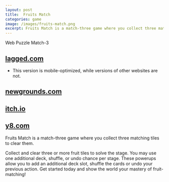 ```yaml
---
layout: post
title:  Fruits Match
categories: game
image: /images/fruits-match.png
excerpt: Fruits Match is a match-three game where you collect three matching tiles to clear them.
---
```


<span class="badge badge-primary">Web</span>
<span class="badge badge-info">Puzzle</span>
<span class="badge badge-info">Match-3</span>

## [lagged.com](https://lagged.com/play/6140/)
- This version is mobile-optimized, while versions of other websites are not.

## [newgrounds.com](https://www.newgrounds.com/portal/view/859761)

## [itch.io](https://sublevelgames.itch.io/fruits-match)

## [y8.com](https://ko.y8.com/games/fruits_match_tiles)

Fruits Match is a match-three game where you collect three matching tiles to clear them.

Collect and clear three or more fruit tiles to solve the stage. You may use one additional deck, shuffle, or undo chance per stage. These powerups allow you to add an additional deck slot, shuffle the cards or undo your previous action. Get started today and show the world your mastery of fruit-matching!